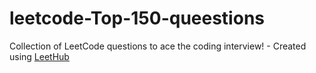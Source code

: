 # leetcode-Top-150-queestions
Collection of LeetCode questions to ace the coding interview! - Created using [LeetHub](https://github.com/QasimWani/LeetHub)
